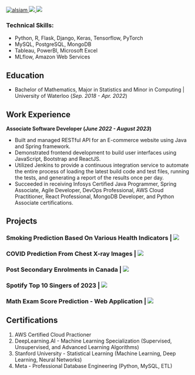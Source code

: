 <a href="https://www.linkedin.com/in/vansh-joshi-61b495179/" target="_blank">
  <img
    src="https://img.shields.io/badge/LinkedIn-0077B5?style=for-the-badge&logo=linkedin&logoColor=white"
    alt="alsiam"
  />
</a>
<a href="https://www.kaggle.com/v23joshi">
  <img
    src="https://img.shields.io/badge/Kaggle-20BEFF?style=for-the-badge&logo=Kaggle&logoColor=white"
  />
</a> 
<a href="https://public.tableau.com/app/profile/vansh.joshi/vizzes">
  <img 
    src="https://img.shields.io/badge/Tableau-E97627?style=for-the-badge&logo=Tableau&logoColor=white"
    />
</a>

### Technical Skills: 
- Python, R, Flask, Django, Keras, Tensorflow, PyTorch
- MySQL, PostgreSQL, MongoDB
- Tableau, PowerBI, Microsoft Excel
- MLflow, Amazon Web Services

## Education
- Bachelor of Mathematics, Major in Statistics and Minor in Computing | University of Waterloo (_Sep. 2018 - Apr. 2022_)								       		

## Work Experience
**Associate Software Developer (_June 2022 - August 2023_)**
- Built and managed RESTful API for an E-commerce website using Java and Spring framework.
- Demonstrated frontend development to build user interfaces using JavaScript, Bootstrap and ReactJS.
- Utilized Jenkins to provide a continuous integration service to automate the entire process of loading the latest build code and test files, running the tests, and generating a report of the results once per day.
- Succeeded in receiving Infosys Certified Java Programmer, Spring Associate, Agile Developer, DevOps Professional, AWS Cloud Practitioner, React Professional, MongoDB Developer, and Python Associate certifications.

## Projects
### Smoking Prediction Based On Various Health Indicators | <a href="https://github.com/vanshuwjoshi/Smoker-Status-Kaggle"> <img src="https://img.shields.io/badge/GitHub-100000?style=for-the-badge&logo=github&logoColor=white" /></a>

### COVID Prediction From Chest X-ray Images | <a href="https://github.com/vanshuwjoshi/COVID-19-Prediction"> <img src="https://img.shields.io/badge/GitHub-100000?style=for-the-badge&logo=github&logoColor=white" /></a>

### Post Secondary Enrolments in Canada | <a href="https://github.com/vanshuwjoshi/Post-Secondary-Education-Canada"> <img src="https://img.shields.io/badge/GitHub-100000?style=for-the-badge&logo=github&logoColor=white" /></a>

### Spotify Top 10 Singers of 2023 | <a href="https://github.com/vanshuwjoshi/Spotify-2023-Top10-Singers"> <img src="https://img.shields.io/badge/GitHub-100000?style=for-the-badge&logo=github&logoColor=white" /></a>

### Math Exam Score Prediction - Web Application | <a href="https://github.com/vanshuwjoshi/Math-Score-Prediction"> <img src="https://img.shields.io/badge/GitHub-100000?style=for-the-badge&logo=github&logoColor=white" /></a>

## Certifications
1. AWS Certified Cloud Practioner
2. DeepLearning.AI - Machine Learning Specialization (Supervised, Unsupervised, and Advanced Learning Algorithms)
3. Stanford University - Statistical Learning (Machine Learning, Deep Learning, Neural Networks)
4. Meta - Professional Database Engineering (Python, MySQL, ETL)
